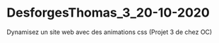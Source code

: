 # DesforgesThomas_3_20-10-2020
Dynamisez un site web avec des animations css
(Projet 3 de chez OC)


